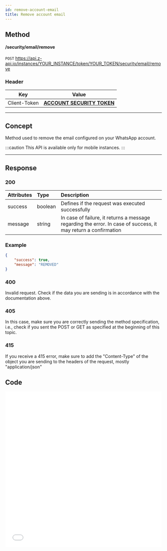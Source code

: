 ```yaml
---
id: remove-account-email
title: Remove account email
---
```


## Method

#### /security/email/remove

`POST` https://api.z-api.io/instances/YOUR_INSTANCE/token/YOUR_TOKEN/security/email/remove

### Header

|      Key       |            Value            |
| :------------: |     :-----------------:     |
|  Client-Token  | **[ACCOUNT SECURITY TOKEN](../security/client-token)** |
---

## Concept

Method used to remove the email configured on your WhatsApp account.

:::caution
This API is available only for mobile instances.
:::

---

## Response

### 200

| Attributes  | Type     | Description |
| :--------   | :------  | :---------- |
| success     | boolean  | Defines if the request was executed successfully |
| message     | string   | In case of failure, it returns a message regarding the error. In case of success, it may return a confirmation |

### Example

```json
{
    "success": true,
    "message": "REMOVED"
}
```

### 400

Invalid request. Check if the data you are sending is in accordance with the documentation above.

### 405

In this case, make sure you are correctly sending the method specification, i.e., check if you sent the POST or GET as specified at the beginning of this topic.

### 415

If you receive a 415 error, make sure to add the "Content-Type" of the object you are sending to the headers of the request, mostly "application/json"


## Code

<iframe src="//api.apiembed.com/?source=https://raw.githubusercontent.com/Z-API/z-api-docs/main/json-examples/remove-account-email.json&targets=all" frameborder="0" scrolling="no" width="100%" height="500px" seamless></iframe>
